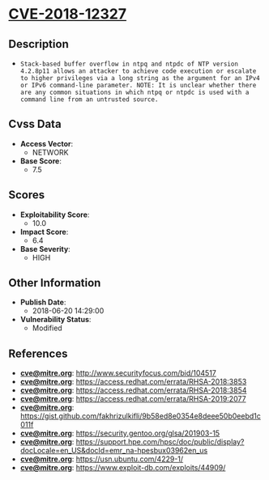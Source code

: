 
# [CVE-2018-12327](https://cve.mitre.org/cgi-bin/cvename.cgi?name=CVE-2018-12327)

## Description

- `Stack-based buffer overflow in ntpq and ntpdc of NTP version 4.2.8p11 allows an attacker to achieve code execution or escalate to higher privileges via a long string as the argument for an IPv4 or IPv6 command-line parameter. NOTE: It is unclear whether there are any common situations in which ntpq or ntpdc is used with a command line from an untrusted source.`

## Cvss Data

- **Access Vector**:
  - NETWORK
- **Base Score**:
  - 7.5

## Scores

- **Exploitability Score**:
  - 10.0
- **Impact Score**:
  - 6.4
- **Base Severity**:
  - HIGH

## Other Information

- **Publish Date**:
  - 2018-06-20 14:29:00
- **Vulnerability Status**:
  - Modified

## References

- **cve@mitre.org**: http://www.securityfocus.com/bid/104517
- **cve@mitre.org**: https://access.redhat.com/errata/RHSA-2018:3853
- **cve@mitre.org**: https://access.redhat.com/errata/RHSA-2018:3854
- **cve@mitre.org**: https://access.redhat.com/errata/RHSA-2019:2077
- **cve@mitre.org**: https://gist.github.com/fakhrizulkifli/9b58ed8e0354e8deee50b0eebd1c011f
- **cve@mitre.org**: https://security.gentoo.org/glsa/201903-15
- **cve@mitre.org**: https://support.hpe.com/hpsc/doc/public/display?docLocale=en_US&docId=emr_na-hpesbux03962en_us
- **cve@mitre.org**: https://usn.ubuntu.com/4229-1/
- **cve@mitre.org**: https://www.exploit-db.com/exploits/44909/
